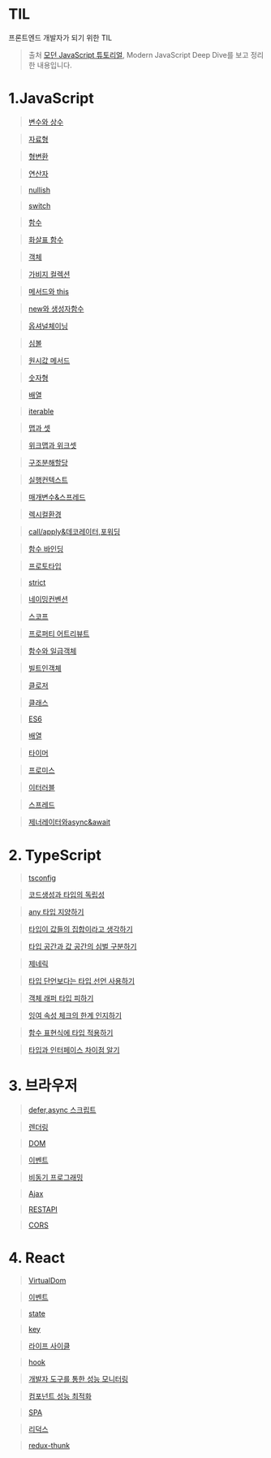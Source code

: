 # TIL

프론트엔드 개발자가 되기 위한 TIL

> 출처 [모던 JavaScript 튜토리얼](https://ko.javascript.info/), Modern JavaScript Deep Dive를 보고 정리한 내용입니다.

# 1.JavaScript

> [변수와 상수](/JavaScript/변수와상수.md)

> [자료형](/JavaScript/자료형.md)

> [형변환](/JavaScript/형변환.md)

> [연산자](/JavaScript/연산자.md)

> [nullish](/JavaScript/nullish.md)

> [switch](/JavaScript/switch.md)

> [함수](/JavaScript/함수.md)

> [화살표 함수](/JavaScript/화살표함수.md)

> [객체](/JavaScript/객체.md)

> [가비지 컬렉션](/JavaScript/가비지컬렉션.md)

> [메서드와 this](/JavaScript/메서드&this.md)

> [new와 생성자함수](/JavaScript/new&생성자.md)

> [옵셔널체이닝](/JavaScript/옵셔널체이닝.md)

> [심볼](/JavaScript/심볼.md)

> [원시값 메서드](/JavaScript/원시값메서드.md)

> [숫자형](/JavaScript/숫자형.md)

> [배열](/JavaScript/배열.md)

> [iterable](/JavaScript/iterable.md)

> [맵과 셋](/JavaScript/맵과셋.md)

> [위크맵과 위크셋](/JavaScript/위크맵과위크셋.md)

> [구조분해할당](/JavaScript/구조분해할당.md)

> [실행컨텍스트](/JavaScript/실행컨텍스트.md)

> [매개변수&스프레드](/JavaScript/매개변수&스프레드.md)

> [렉시컬환경](/JavaScript/렉시컬환경.md)

> [call/apply&데코레이터,포워딩](/JavaScript/call/apply&데코레이터,포워딩.md)

> [함수 바인딩](/JavaScript/함수바인딩.md)

> [프로토타입](/JavaScript/프로토타입.md)

> [strict](/JavaScript/strict.md)

> [네이밍컨벤션](/JavaScript/네이밍컨벤션.md)

> [스코프](/JavaScript/스코프.md)

> [프로퍼티 어트리뷰트](/JavaScript/프로퍼티어트리뷰트.md)

> [함수와 일급객체](/JavaScript/함수와일급객체.md)

> [빌트인객체](/JavaScript/빌트인객체.md)

> [클로저](/JavaScript/클로저.md)

> [클래스](/JavaScript/클래스.md)

> [ES6](/JavaScript/ES6.md)

> [배열](/JavaScript/배열.md)

> [타이머](/JavaScript/타이머.md)

> [프로미스](/JavaScript/프로미스.md)

> [이터러블](/JavaScript/이터러블.md)

> [스프레드](/JavaScript/스프레드.md)

> [제너레이터와async&await](/JavaScript/제너레이터와async&await.md)

# 2. TypeScript

> [tsconfig](/TypeScript/tsconfig.md)

> [코드생성과 타입의 독립성](/TypeScript/코드생성과타입의독립성.md)

> [any 타입 지양하기](/TypeScript/any타입지양하기.md)

> [타입이 값들의 집합이라고 생각하기](/TypeScript/타입은값의집합.md)

> [타입 공간과 값 공간의 심벌 구분하기](/TypeScript/타입공간,값공간심벌구분.md)

> [제네릭](/TypeScript/제네릭.md)

> [타입 단언보다는 타입 선언 사용하기](/TypeScript/타입단언보단타입선언.md)

> [객체 래퍼 타입 피하기](/TypeScript/객체래퍼타입피하기.md)

> [잉여 속성 체크의 한계 인지하기](/TypeScript/잉여속성체크한계인지.md)

> [함수 표현식에 타입 적용하기](/TypeScript/함수표현식에타입적용.md)

> [타입과 인터페이스 차이점 알기](/TypeScript/타입과인터페이스차이.md)

# 3. 브라우저

> [defer,async 스크립트](/브라우저/defer,async스크립트.md)

> [렌더링](/브라우저/렌더링.md)

> [DOM](/브라우저/DOM.md)

> [이벤트](/브라우저/이벤트.md)

> [비동기 프로그래밍](/브라우저/비동기프로그래밍.md)

> [Ajax](/브라우저/Ajax.md)

> [RESTAPI](/브라우저/RESTAPI.md)

> [CORS](/브라우저/CORS.md)

# 4. React

> [VirtualDom](/React/VirtualDom.md)

> [이벤트](/React/이벤트.md)

> [state](/React/state.md)

> [key](/React/key.md)

> [라이프 사이클](/React/라이프사이클.md)

> [hook](/React/hook.md)

> [개발자 도구를 통한 성능 모니터링](/React/개발자도구를통한성능모니터링.md)

> [컴포넌트 성능 최적화](/React/컴포넌트성능최적화.md)

> [SPA](/React/SPA.md)

> [리덕스](/React/리덕스.md)

> [redux-thunk](/React/redux-thunk.md)
